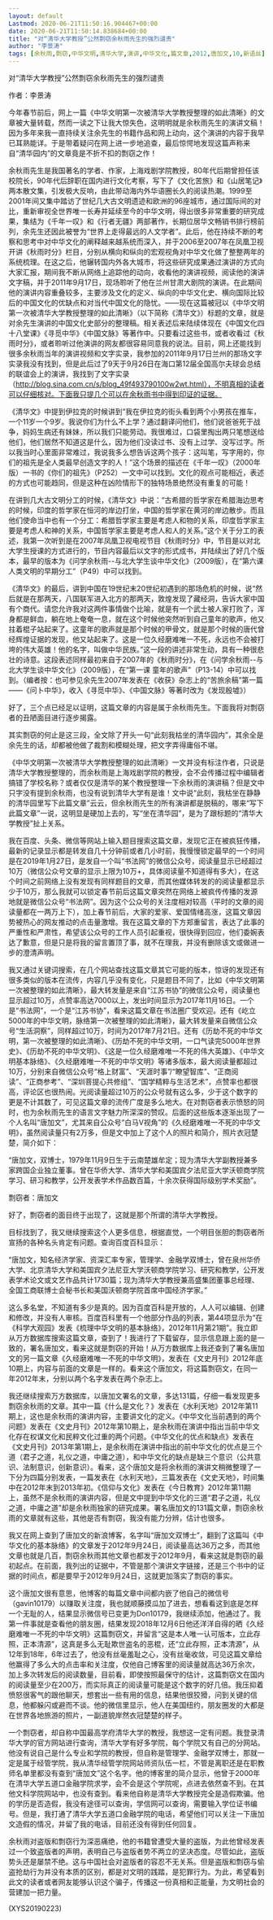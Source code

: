 ```yaml
---
layout: default
Lastmod: 2020-06-21T11:50:16.904467+00:00
date: 2020-06-21T11:50:14.838684+00:00
title: "对“清华大学教授”公然剽窃余秋雨先生的强烈谴责"
author: "李景涛"
tags: [余秋雨,剽窃,中华文明,清华大学,演讲,中华文化,篇文章,2012,唐加文,10,新语丝]
---
```


对“清华大学教授”公然剽窃余秋雨先生的强烈谴责

作者：李景涛

今年春节前后，网上一篇《中华文明第一次被清华大学教授整理的如此清晰》的文章被大量转载，然而一读之下让我大惊失色，这明明就是余秋雨先生的演讲文稿！因为多年来我一直持续关注余先生的书籍作品和网上动向，这个演讲的内容于我早已耳熟能详。于是带着疑问在网上进一步地追查，最后惊愕地发现这篇声称来自“清华园内”的文章竟是不折不扣的剽窃之作！

余秋雨先生是我国著名的学者、作家，上海戏剧学院教授，80年代后期曾担任该校院长，90年代后辞职在国内进行文化考察，写下了《文化苦旅》和《山居笔记》两本散文集，引发极大反响，由此带动海内外华语圈长久的阅读热潮。1999至2001年间又集中踏访了世纪几大古文明遗迹和欧洲的96座城市，通过国际间的对比，重新审视全世界唯一长寿并延续至今的中华文明，得出很多非常重要的研究成果，集结为《千年一叹》和《行者无疆》两部著作，长期位居华文畅销书排行榜前列，余先生还因此被誉为“世界上走得最远的人文学者”。此后，他在持续不断的考察和思考中对中华文化的阐释越来越系统而深入，并于2006至2007年在凤凰卫视开讲《秋雨时分》栏目，分别从横向和纵向的宏观视角对中华文化做了整整两年的系统梳理。在这之后，他辗转国内外各大城市，将这些研究成果通过演讲的方式向大家汇报，期间我不断从网络上追踪他的动向，收看他的演讲视频，阅读他的演讲文字稿，并于2011年9月17日，现场聆听了他在兰州甘肃大剧院的演讲。在此期间他的演讲内容重叠较多，主要涉及文化的定义、纵向的中华文化史、横向国际比较后的中国文化的优缺点和对当代中国文化的隐忧。——现在这篇被冠以《中华文明第一次被清华大学教授整理的如此清晰》（以下简称《清华文》）标题的文章，就是对余先生演讲的中国文化史部分的整理稿。相关表述后来陆续体现在《中国文化四十八堂课》《寻觅中华》《中国文脉》等著作中。只要看过这些书，或者收看过《秋雨时分》，或者聆听过他演讲的网友都很容易同意我的说法。目前，网上还能找到很多余秋雨当年的演讲视频和文字实录，我参加的2011年9月17日兰州的那场文字实录我没有找到，但是此后过了9天于9月26日在海口第12届全国高尔夫球会总结的联谊会上的演讲，我找到了文字实录（http://blog.sina.com.cn/s/blog_49f493790100w2wt.html），不明真相的读者可以仔细核对。下面我只提几个可以在余秋雨书中得到印证的证据。

《清华文》中提到伊拉克的时候讲到“我在伊拉克的街头看到两个小男孩在推车，一个11岁一个9岁。我说你们为什么不上学？通过翻译问他们，他们说爸爸死于战争，妈妈生病还有妹妹，所以我们只能劳动。我很难过，口袋里掏出两只笔想送给他们，他们居然不知道这是什么，因为他们没读过书、没有上过学、没写过字。所以我当时心里面非常难过，我说我多么想告诉这两个孩子：这叫笔，写字用的，你们的祖先是全人类最早创造文字的人！”这个场景的描述在《千年一叹》（2000年版）一书的《你们的祖先》（P252）一文中可以找到。文化的观点可能相近，表述的方式也可能趋同，但是这种在凶险情形下的独特场景绝然没有重复的可能！

在讲到几大古文明分工的时候，《清华文》中说：“古希腊的哲学家在希腊海边思考的时候，印度的哲学家在恒河的岸边打坐，中国的哲学家在黄河的岸边散步。而且他们使命当中也有一个分工：希腊哲学家主要是考虑人和物的关系，印度哲学家主要是考虑人和神的关系，中国哲学家主要是考虑人和人的关系。”这个关于分工的表述，我第一次听到是在2007年凤凰卫视电视节目《秋雨时分》中，节目是以对北大学生授课的方式进行的，节目内容最后以文字的形式成书，并陆续出了好几个版本，最早的版本为《问学余秋雨--与北大学生谈中华文化》（2009版），在“第六课 人类文明的早期分工”（P49）中可以找到。

《清华文》的最后，讲到中国在19世纪末20世纪初遇到的那场危机的时候，说“然后就是在那两天，八国联军进入北方的那两天，敦煌发现了藏经洞，告诉大家中国有个商代。请您允许我对这两件事情做个比喻，就是有一个武士被人家打败了，浑身都是鲜血，躺在地上奄奄一息，就在这个时候他突然听到自己童年的歌声，他又拄着棍子站起来了。这童年的歌声就是那个时候的甲骨文，就是那个时候的唐代曾经辉煌证据的发现，他又站起来了。这是一位久经磨难唯一不死，永远也不会被打垮的伟大英雄！他的名字，叫做中华民族。”这一段的讲述非常生动，具有一种很悲壮的诗意。这段表述同样最初来自于2007年的《秋雨时分》，在《问学余秋雨--与北大学生谈中华文化》（2009版），在“第一课 童年的歌声”（P13-14）中可以找到。（编者按：也可参见余先生2007年发表在《收获》杂志上的“苦旅余稿”第一篇——《问卜中华》，收入《寻觅中华》、《中国文脉》等著时改为《发现殷墟》）

好了，三个点已经足以证明，这篇文章的内容是属于余秋雨先生。下面我将对剽窃者的丑陋面目进行逐步揭露。

其实剽窃的何止是这三段，全文除了开头一句“此刻我枯坐的清华园内”，其余全是余先生的话，却都被他做了裁割和模糊处理，把文字弄得庸俗不堪。

《中华文明第一次被清华大学教授整理的如此清晰》一文并没有标注作者，只说是清华大学教授整理的，而余秋雨是上海戏剧学院的教授，会不会传播过程中编辑者搞错了学校名称？或者仅仅是清华的某个教授整理一下余秋雨的演讲稿？但是文中只字没有提到余秋雨，也没有说到清华大学有是谁！文中说“此刻，我枯坐在静静的清华园里写下此篇文章”云云，但余秋雨先生的所有演讲都是脱稿的，哪来“写下此篇文章”一说，这明显是硬加上去的，写“坐在清华园”，是为了跟标题的“清华大学教授”扯上关系。

我在百度、头条、微信等网站上输入题目搜索这篇文章，发现它正在被疯狂传播，最新的记录显示都是转发自几十分钟前或者几小时前，我慢慢锁定最早的一个时间是在2019年1月27日，是发自一个叫“书法网”的微信公众号，阅读量显示已经超过10万（微信公众号文章的显示上限为10万+，具体阅读量不知道得有多大），在这个时间之前网络上没有发现有同样题目的文章，而其他媒体转发的的阅读量都显示少于10万，那么我就可以锁定春节前后这篇文章突然在网络上被疯传传播的发源地就是微信公众号“书法网”。因为这个公众号的关注度相对较高（平时的文章的阅读量都在一两万上下），加上春节前后，大家的爱家、爱国情绪高涨，这篇文章因势被热心的网友推动的点击量激增。我在这篇文章的下方郑重留言，表达了此事的严重性和严肃性，希望该公众号的工作人员引起重视，很快得到回应，他们委婉表达了歉意，但是只是将我的留言置顶了事，就不在理我，并没有删除该文或做进一步的澄清声明。

我又通过关键词搜索，在几个网站查找这篇文章其它可能的版本，惊讶的发现还有很多类似的版本在流传，内容几乎没有变化，只是题目不同了，比如《中华文明第一次被整理的如此清晰》，最大转发量是来自“江苏书协”的微信公众号，阅读量也显示超过10万，点赞率高达7000以上，发出时间显示为2017年11月16日。一个是“书法网”，一个是“江苏书协”，看来这篇文章在书法圈广受欢迎。还有《屹立5000年的中华文明，脉络第一次被整理的如此清晰》，最大转发量来自微信公众号“生活洞察”，同样超过10万，时间为2017年7月21日。还有《历劫不死的中华文明，第一次被整理的如此清晰》、《历劫不死的中华文明，一口气读完5000年世界史》、《历劫不死的中华文明》、《这是一位久经磨难唯一不死的伟大英雄》、《中华文明基本脉络》、《久经磨难唯一不死的中华文明》等诸多版本，最大阅读量都超过10万，分别来自微信公众号“格上财富”、“天涯时事”/“瞭望智库”、“正商阅读”、“正商参考”、“深圳菩提心共修组”、“国学精粹与生活艺术”，点赞率也都很高，评论区也很热闹。光阅读量超过10万的公众号就有这么多，少于这个数字的更是不计其数了，可见这篇文章的流传广度是多么地大。在对剽窃者表示愤怒的同时，也为余秋雨先生的语言文字魅力所深深的赞叹。后面的这些版本逐渐出现了一个人名叫“唐加文”，尤其来自公众号“白马V视角”的《久经磨难唯一不死的中华文明》，虽然阅读量只有2万多，但是文中加上了这个人的照片和简介，照片衣冠楚楚，简介如下：

“唐加文，双博士，1979年11月9日生于云南楚雄牟定；现为清华大学副教授兼多家跨国企业独立董事。曾在华侨大学、清华大学和美国宾夕法尼亚大学沃顿商学院学习、研习和教学，公开发表学术作品数百篇，十余次获得国际级别学术奖励”。

剽窃者：唐加文

好了，剽窃者的面目终于出现了，这就是那个所谓的清华大学教授。

目标找到了，我又继续搜索这个人更多信息，根据直觉，一个明目张胆的剽窃者所宣扬的各种名头肯定有问题。查询百度百科显示：

“唐加文，知名经济学家、资深汇率专家，管理学、金融学双博士，曾在泉州华侨大学、北京清华大学和美国宾夕法尼亚大学沃顿商学院学习、研究和教学，公开发表学术论文或文艺作品共计1730篇；现为清华大学教授兼高盛集团董事总经理、全国工商联博士会秘书长和美国沃顿商学院首席中国经济学家。”

这么多名堂，不知道有多少是真的。因为百度百科是开放的，人人可以编辑、创建和修改，并没有人审核。百度百科里有一个他部分作品的列表，第44项显示为“在《科学大观园》发表《梳理中华文明的基本脉络》，2012年11月第21期”。我立即从万方数据库搜索这篇文章，查到了！我进行了下载留存，显示信息跟上面的是一致的，署名唐加文，看来这就是剽窃的开始！从万方数据库上我还查到了署名唐加文的另一篇文章《久经磨难唯一不死的中华文明》，发表在《文史月刊》2012年底10期上，内容与前面的文章是一样的。看来这个唐加文，将这篇剽窃文，在同一年2012年末，分别以两个名字发表在两个杂志上。

我还继续搜索万方数据库，以唐加文署名的文章，多达131篇，仔细一看发现更多剽窃余秋雨的文章。其中一篇《什么是文化？》发表在《水利天地》2012年第11期上，这也是余秋雨的演讲内容，主要讲文化的定义。《中华文化当前遇到的两个问题》发表在《文史月刊》2012年第10期上，是余秋雨在演讲中指出当前中华文化存在权谋文化和民粹文化过重的两个问题。《中华文化的优点和缺点》发表在《文史月刊》2013年第1期上，是余秋雨在演讲中指出的前中华文化的优点是三个道（君子之道，礼仪之道，中庸之道），和中华文化的缺点是缺三个意识（公共意识、法制意识，创新意识）。看来，这个唐加文是将余秋雨的演讲文稍微整理了一下分为四篇分别发表，一篇发表在《水利天地》，三篇发表在《文史天地》，时间集中在2012年末到2013年初。《信仰与文化》发表在《今日教育》2012年第11期上，虽然不是余秋雨的演讲内容，但是文中提到中华文化的三道“君子之道，礼仪之道，中庸之道”却是余秋雨独家的研究成果。署名唐加文的131篇文章，剽窃余秋雨的文章就有这些，其他是否有剽窃，我没有能力分辨，估计也很多。

我又在网上查到了唐加文的新浪博客，名字叫“唐加文双博士”，翻到了这篇叫《中华文化的基本脉络》的文章发于2012年9月24日，阅读量高达36万之多，而其他文章也就是几百，剽窃余秋雨其他文章也都发于2012年9月，看来这就是剽窃的最初起点。在前面，我列出的证据中，不管是那个演讲文字链接，还是三个书中的证据的时间点，都是要早于2012年9月24日，这就更加落实了剽窃的事实。

这个唐加文很有意思，他博客的每篇文章中间都内嵌了他自己的微信号（gavin10179）以赚取关注度，我也就顺藤摸瓜加了进去，想看看这到底是怎样一个无耻的人，结果显示微信号已变更为Don10179，我继续添加，他通过了。我第一件事就是查看他的朋友圈，结果发现2018年12月6日他还洋洋自得的晒《久经磨难唯一不死的中华文明》这篇剽窃文，并留言“这是本人唯一认可版本，立此存照，正本清源”，这真是多么无耻欺世盗名的恶棍，还“立此存照，正本清源”，从12年到18年，6年过去了，他没有丝毫羞耻之心，没有丝毫收敛，可见这篇文章给他赢得了多么大的点击率和关注度，仅他自己博客里的阅读量就高达36万余次，加上多次转发后的阅读数量，目前看，即使按照最保守的估计，这篇剽窃文在国内的阅读量至少在200万，而实际真正的阅读量可能是这个数字的好几倍。我压抑着愤怒很客气的跟他聊天，想套出一些有用的信息，结果他很狡猾，问到关键的信息，他都躲闪或避而不谈。他的微信里显示，他人在美国纽约，朋友圈发的大都是在世界各地旅游的照片，一副道貌岸然衣冠楚楚的样子。

一个剽窃者，却自称中国最高学府清华大学的教授，我想这一定有问题。我登录清华大学的官方网站进行查询，清华大学有好多学院，每个学院又有自己的分网站。他没有说自己是什么专业和学院的教授，但自称是管理学、金融学双博士，那就一定是属于经管学院，我从清华经管学院网站师资队伍一栏，不管是离职还是在职教师名单里都没有查到“唐加文”这个名字。他的博客里的简介显示，他曾于2000年在清华大学五道口金融学院求学，会不会是这个学院呢，点进去依然查不到。在其他文科学院网站中，也没有查到。看来他自称是清华大学教授完全是造假欺骗。他的学历是否造假，我没有途径可以查询，学信网可以查询，需要输入学位证书编号。但是，我打通了清华大学五道口金融学院的电话，希望他们可以关注一下唐加文造假的情况，并留了我的电话，目前还没有得到任何回复。

余秋雨对盗版和剽窃行为深恶痛绝，他的书籍曾遭受大量的盗版，为此他曾经发表过一个致盗版者的声明，表明自己与盗版者势不两立的坚决态度。尽管如此，盗版势头还是屡禁不绝。这与中国社会对盗版者的容忍不无关系。但是盗版和剽窃与偷盗抢劫行为并没有本质的区别，都是对文明的践踏，是犯罪行为。为此，希望看到此文的读者或者网友能够认识这个骗子，传播这一份真相和正能量，为文明社会的营建加一把力量。

(XYS20190223)

